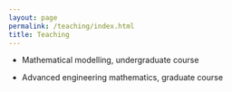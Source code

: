```yaml
---
layout: page
permalink: /teaching/index.html
title: Teaching
---
```


- Mathematical modelling, undergraduate course

- Advanced engineering mathematics, graduate course



